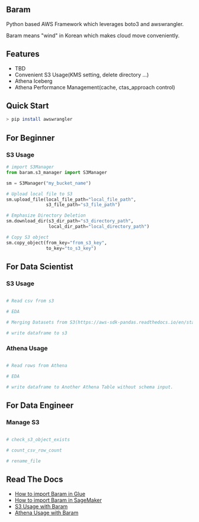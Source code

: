 ## Baram

Python based AWS Framework which leverages boto3 and awswrangler.

Baram means "wind" in Korean which makes cloud move conveniently.

## Features

- TBD
- Convenient S3 Usage(KMS setting, delete directory ...)
- Athena Iceberg
- Athena Performance Management(cache, ctas_approach control)


## Quick Start

```bash
> pip install awswrangler
```

## For Beginner

### S3 Usage

```python
# import S3Manager
from baram.s3_manager import S3Manager

sm = S3Manager("my_bucket_name")

# Upload local file to S3
sm.upload_file(local_file_path="local_file_path",
               s3_file_path="s3_file_path")

# Emphasize Directory Deletion
sm.download_dir(s3_dir_path="s3_directory_path",
                local_dir_path="local_directory_path")

# Copy S3 object
sm.copy_object(from_key="from_s3_key",
               to_key="to_s3_key")

```

## For Data Scientist

### S3 Usage

```python

# Read csv from s3

# EDA

# Merging Datasets from S3(https://aws-sdk-pandas.readthedocs.io/en/stable/tutorials/013%20-%20Merging%20Datasets%20on%20S3.html)

# write dataframe to s3

```

### Athena Usage

```python

# Read rows from Athena

# EDA

# write dataframe to Another Athena Table without schema input.

```

## For Data Engineer

### Manage S3

```python

# check_s3_object_exists

# count_csv_row_count

# rename_file

```

## Read The Docs

- [How to import Baram in Glue](TBD)
- [How to import Baram in SageMaker](TBD)
- [S3 Usage with Baram](TBD)
- [Athena Usage with Baram](TBD)